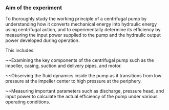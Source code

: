 ### Aim of the experiment

To thoroughly study the working principle of a centrifugal pump by understanding how it converts mechanical energy into hydraulic energy using centrifugal action, and to experimentally determine its efficiency by measuring the input power supplied to the pump and the hydraulic output power developed during operation.

  This includes:

  ~~Examining the key components of the centrifugal pump such as the impeller, casing, suction and delivery pipes, and motor.

  ~~Observing the fluid dynamics inside the pump as it transitions from low pressure at the impeller center to high pressure at the 
  periphery.

  ~~Measuring important parameters such as discharge, pressure head, and input power to calculate the actual efficiency of the pump under 
  various operating conditions.
